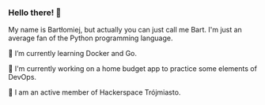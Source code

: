 ### Hello there! 👋
My name is Bartłomiej, but actually you can just call me Bart. I'm just an average fan of the Python programming language.

🌱 I’m currently learning Docker and Go.

🔭 I'm currently working on a home budget app to practice some elements of DevOps.

🌟 I am an active member of Hackerspace Trójmiasto. 
